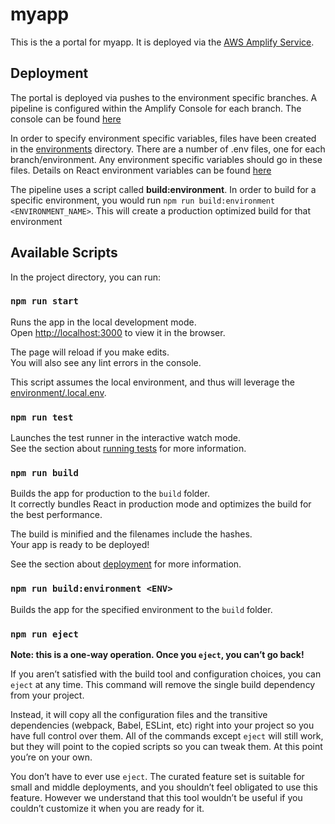 # myapp

This is the a portal for myapp. It is deployed via the [AWS Amplify Service](https://aws.amazon.com/amplify/). 

## Deployment

The portal is deployed via pushes to the environment specific branches. A pipeline is configured within the Amplify Console for each branch. The console can be found [here](https://console.aws.amazon.com/amplify/home?region=us-east-1&code=b136b945e1b29e6ceb9d#/d93wzife5cr2s)

In order to specify environment specific variables, files have been created in the [environments](./environments) directory. There are a number of .env files, one for each branch/environment. Any environment specific variables should go in these files. Details on React environment variables can be found [here](https://create-react-app.dev/docs/adding-custom-environment-variables/)

The pipeline uses a script called **build:environment**. In order to build for a specific environment, you would run ```npm run build:environment <ENVIRONMENT_NAME>```. This will create a production optimized build for that environment

## Available Scripts

In the project directory, you can run:

### `npm run start`

Runs the app in the local development mode.<br />
Open [http://localhost:3000](http://localhost:3000) to view it in the browser.

The page will reload if you make edits.<br />
You will also see any lint errors in the console.

This script assumes the local environment, and thus will leverage the [environment/.local.env](environment/.local.env).

### `npm run test`

Launches the test runner in the interactive watch mode.<br />
See the section about [running tests](https://facebook.github.io/create-react-app/docs/running-tests) for more information.

### `npm run build`

Builds the app for production to the `build` folder.<br />
It correctly bundles React in production mode and optimizes the build for the best performance.

The build is minified and the filenames include the hashes.<br />
Your app is ready to be deployed!

See the section about [deployment](https://facebook.github.io/create-react-app/docs/deployment) for more information.

### `npm run build:environment <ENV>`

Builds the app for the specified environment to the `build` folder.<br />

### `npm run eject`

**Note: this is a one-way operation. Once you `eject`, you can’t go back!**

If you aren’t satisfied with the build tool and configuration choices, you can `eject` at any time. This command will remove the single build dependency from your project.

Instead, it will copy all the configuration files and the transitive dependencies (webpack, Babel, ESLint, etc) right into your project so you have full control over them. All of the commands except `eject` will still work, but they will point to the copied scripts so you can tweak them. At this point you’re on your own.

You don’t have to ever use `eject`. The curated feature set is suitable for small and middle deployments, and you shouldn’t feel obligated to use this feature. However we understand that this tool wouldn’t be useful if you couldn’t customize it when you are ready for it.